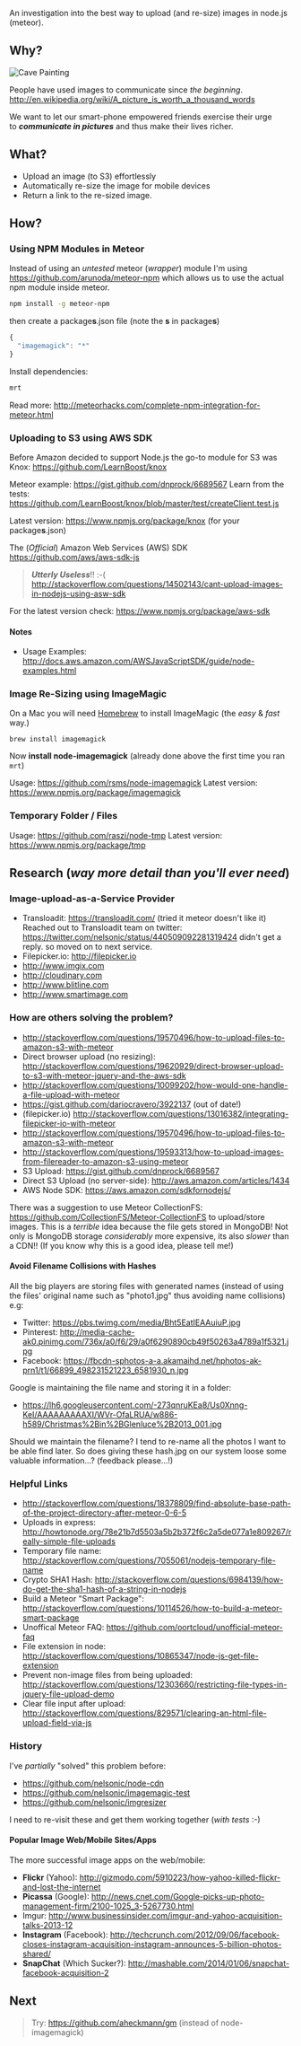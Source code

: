An investigation into the best way to upload (and re-size) images in node.js (meteor).

## Why? 

![Cave Painting](https://raw.github.com/ideaq/ideaq.github.io/master/img/cave-painting.png "Cave Painting")

People have used images to communicate since *the beginning*. <br />
http://en.wikipedia.org/wiki/A_picture_is_worth_a_thousand_words

We want to let our smart-phone empowered friends exercise their urge <br />
to ***communicate in pictures*** and thus make their lives richer.


## What?

- Upload an image (to S3) effortlessly
- Automatically re-size the image for mobile devices
- Return a link to the re-sized image.


## How?

### Using NPM Modules in Meteor

Instead of using an *untested* meteor (*wrapper*) module
I'm using https://github.com/arunoda/meteor-npm which
allows us to use the actual npm module inside meteor.

```sh
npm install -g meteor-npm
```

then create a package**s**.json file (note the **s** in package**s**)

```javascript
{
  "imagemagick": "*"
}
```

Install dependencies:

```sh
mrt
```

Read more: http://meteorhacks.com/complete-npm-integration-for-meteor.html

### Uploading to S3 using AWS SDK

Before Amazon decided to support Node.js the go-to module for S3 was
Knox: https://github.com/LearnBoost/knox 

Meteor example: https://gist.github.com/dnprock/6689567
Learn from the tests: 
https://github.com/LearnBoost/knox/blob/master/test/createClient.test.js

Latest version: https://www.npmjs.org/package/knox (for your package**s**.json)

The (*Official*) Amazon Web Services (AWS) SDK 
https://github.com/aws/aws-sdk-js 

>  ***Utterly Useless***!! :-(
> http://stackoverflow.com/questions/14502143/cant-upload-images-in-nodejs-using-asw-sdk

For the latest version check: https://www.npmjs.org/package/aws-sdk

#### Notes

- Usage Examples: http://docs.aws.amazon.com/AWSJavaScriptSDK/guide/node-examples.html


### Image Re-Sizing using ImageMagic

On a Mac you will need [Homebrew](http://brew.sh/) to install ImageMagic
(the *easy* & *fast* way.)

```
brew install imagemagick
```

Now **install node-imagemagick** (already done above the first time you ran `mrt`)

Usage: https://github.com/rsms/node-imagemagick 
Latest version: https://www.npmjs.org/package/imagemagick


### Temporary Folder / Files


Usage: https://github.com/raszi/node-tmp
Latest version: https://www.npmjs.org/package/tmp



## Research (*way more detail than you'll ever need*)

### Image-upload-as-a-Service Provider

- Transloadit: https://transloadit.com/ (tried it meteor doesn't like it)
Reached out to Transloadit team on twitter: 
https://twitter.com/nelsonic/status/440509092281319424
didn't get a reply. so moved on to next service.
- Filepicker.io: http://filepicker.io 
- http://www.imgix.com
- http://cloudinary.com
- http://www.blitline.com
- http://www.smartimage.com


### How are others solving the problem?

- http://stackoverflow.com/questions/19570496/how-to-upload-files-to-amazon-s3-with-meteor
- Direct browser upload (no resizing): http://stackoverflow.com/questions/19620929/direct-browser-upload-to-s3-with-meteor-jquery-and-the-aws-sdk
- http://stackoverflow.com/questions/10099202/how-would-one-handle-a-file-upload-with-meteor
- https://gist.github.com/dariocravero/3922137 (out of date!)
- (filepicker.io) http://stackoverflow.com/questions/13016382/integrating-filepicker-io-with-meteor
- http://stackoverflow.com/questions/19570496/how-to-upload-files-to-amazon-s3-with-meteor
- http://stackoverflow.com/questions/19593313/how-to-upload-images-from-filereader-to-amazon-s3-using-meteor
- S3 Upload: https://gist.github.com/dnprock/6689567
- Direct S3 Upload (no server-side): http://aws.amazon.com/articles/1434
- AWS Node SDK: https://aws.amazon.com/sdkfornodejs/

There was a suggestion to use Meteor CollectionFS: https://github.com/CollectionFS/Meteor-CollectionFS to upload/store images. 
This is a *terrible* idea because the file gets stored in MongoDB!
Not only is MongoDB storage *considerably* more expensive, its also 
*slower* than a CDN!! (If you know why this is a good idea, please tell me!)


#### Avoid Filename Collisions with Hashes

All the big players are storing files with generated names (instead of using 
the files' original name such as "photo1.jpg" thus avoiding name collisions) 
e.g:
- Twitter: https://pbs.twimg.com/media/Bht5EatIEAAuiuP.jpg
- Pinterest: http://media-cache-ak0.pinimg.com/736x/a0/f6/29/a0f6290890cb49f50263a4789a1f5321.jpg
- Facebook: https://fbcdn-sphotos-a-a.akamaihd.net/hphotos-ak-prn1/t1/66899_498231521223_6581930_n.jpg

Google is maintaining the file name and storing it in a folder:

- https://lh6.googleusercontent.com/-273qnruKEa8/Us0Xnng-KeI/AAAAAAAAAXI/WVr-OfaLRUA/w886-h589/Christmas%2Bin%2BGlenluce%2B2013_001.jpg

Should we maintain the filename?
I tend to re-name all the photos I want to be able find later.
So does giving these hash.jpg on our system loose some valuable information...?
(feedback please...!)


### Helpful Links

- http://stackoverflow.com/questions/18378809/find-absolute-base-path-of-the-project-directory-after-meteor-0-6-5
- Uploads in express: http://howtonode.org/78e21b7d5503a5b2b372f6c2a5de077a1e809267/really-simple-file-uploads
- Temporary file name: http://stackoverflow.com/questions/7055061/nodejs-temporary-file-name
- Crypto SHA1 Hash: http://stackoverflow.com/questions/6984139/how-do-get-the-sha1-hash-of-a-string-in-nodejs
- Build a Meteor "Smart Package": http://stackoverflow.com/questions/10114526/how-to-build-a-meteor-smart-package
- Unoffical Meteor FAQ: https://github.com/oortcloud/unofficial-meteor-faq
- File extension in node: http://stackoverflow.com/questions/10865347/node-js-get-file-extension
- Prevent non-image files from being uploaded: http://stackoverflow.com/questions/12303660/restricting-file-types-in-jquery-file-upload-demo
- Clear file input after upload: http://stackoverflow.com/questions/829571/clearing-an-html-file-upload-field-via-js

### History

I've *partially* "solved" this problem before: 
- https://github.com/nelsonic/node-cdn 
- https://github.com/nelsonic/imagemagic-test
- https://github.com/nelsonic/imgresizer

I need to re-visit these and get them working together (*with tests* :-)

#### Popular Image Web/Mobile Sites/Apps

The more successful image apps on the web/mobile:

- **Flickr** (Yahoo): http://gizmodo.com/5910223/how-yahoo-killed-flickr-and-lost-the-internet
- **Picassa** (Google): http://news.cnet.com/Google-picks-up-photo-management-firm/2100-1025_3-5267730.html 
- Imgur: http://www.businessinsider.com/imgur-and-yahoo-acquisition-talks-2013-12
- **Instagram** (Facebook): http://techcrunch.com/2012/09/06/facebook-closes-instagram-acquisition-instagram-announces-5-billion-photos-shared/
- **SnapChat** (Which Sucker?): http://mashable.com/2014/01/06/snapchat-facebook-acquisition-2

## Next

> Try: https://github.com/aheckmann/gm (instead of node-imagemagick)
